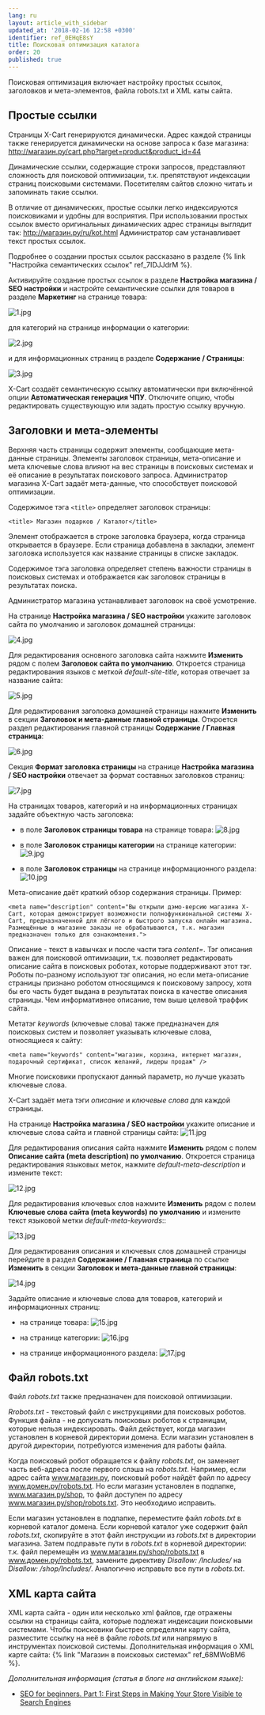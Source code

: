```yaml
---
lang: ru
layout: article_with_sidebar
updated_at: '2018-02-16 12:58 +0300'
identifier: ref_0EHqE8sY
title: Поисковая оптимизация каталога
order: 20
published: true
---
```

Поисковая оптимизация включает настройку простых ссылок, заголовков и мета-элементов, файла robots.txt и XML каты сайта.

## Простые ссылки

Страницы X-Cart генерируются динамически. Адрес каждой страницы также генерируется динамически на основе запроса к базе магазина: http://магазин.ру/cart.php?target=product&product_id=44

Динамические ссылки, содержащие строки запросов, представляют сложность для поисковой оптимизации, т.к. препятствуют индексации страниц поисковыми системами. Посетителям сайтов сложно читать и запоминать такие ссылки.

В отличие от динамических, простые ссылки легко индексируются поисковиками и удобны для восприятия. При использовании простых ссылок вместо оригинальных динамических адрес страницы выглядит так: http://магазин.ру/ru/kot.html Администратор сам устанавливает текст простых ссылок.

Подробнее о создании простых ссылок рассказано в разделе {% link "Настройка семантических ссылок" ref_7IDJJdrM  %}.

Активируйте создание простых ссылок в разделе **Настройка магазина / SEO настройки** и настройте семантические ссылки для товаров в разделе **Маркетинг** на странице товара:

   ![1.jpg]({{site.baseurl}}/attachments/ref_0EHqE8sY/1.jpg)

для категорий на странице информации о категории:

   ![2.jpg]({{site.baseurl}}/attachments/ref_0EHqE8sY/2.jpg)

и для информационных страниц в разделе **Содержание / Страницы**:

   ![3.jpg]({{site.baseurl}}/attachments/ref_0EHqE8sY/3.jpg)

X-Cart создаёт семантическую ссылку автоматически при включённой опции **Автоматическая генерация ЧПУ**. Отключите опцию, чтобы редактировать существующую или задать простую ссылку вручную.

## Заголовки и мета-элементы
Верхняя часть страницы содержит элементы, сообщающие мета-данные страницы. Элементы заголовок страницы, мета-описание и мета ключевые слова влияют на вес страницы в поисковых системах и её описание в результатах поискового запроса. Администратор магазина X-Cart задаёт мета-данные, что способствует поисковой оптимизации.

Содержимое тэга `<title>` определяет заголовок страницы:

`<title> Магазин подарков / Каталог</title>`

Элемент отображается в строке заголовка браузера, когда страница открывается в браузере. Если страница добавлена в закладки, элемент заголовка используется как название страницы в списке закладок.

Содержимое тэга заголовка определяет степень важности страницы в поисковых системах и отображается как заголовок страницы в результатах поиска.

Администратор магазина устанавливает заголовок на своё усмотрение.

На странице **Настройка магазина / SEO настройки** укажите заголовок сайта по умолчанию и заголовок домашней страницы:

   ![4.jpg]({{site.baseurl}}/attachments/ref_0EHqE8sY/4.jpg)

Для редактирования основного заголовка сайта нажмите **Изменить** рядом с полем **Заголовок сайта по умолчанию**. Откроется страница редактирования языков с меткой _default-site-title_, которая отвечает за название сайта:

   ![5.jpg]({{site.baseurl}}/attachments/ref_0EHqE8sY/5.jpg)

Для редактирования заголовка домашней страницы нажмите **Изменить** в секции **Заголовок и мета-данные главной страницы**. Откроется раздел редактирования главной страницы **Содержание / Главная страница**:

   ![6.jpg]({{site.baseurl}}/attachments/ref_0EHqE8sY/6.jpg)

Секция **Формат заголовка страницы** на странице **Настройка магазина / SEO настройки** отвечает за формат составных заголовков страниц:

   ![7.jpg]({{site.baseurl}}/attachments/ref_0EHqE8sY/7.jpg)

На страницах товаров, категорий и на информационных страницах задайте объектную часть заголовка:

   *  в поле **Заголовок страницы товара** на странице товара:
   ![8.jpg]({{site.baseurl}}/attachments/ref_0EHqE8sY/8.jpg)

   *  в  поле **Заголовок страницы категории** на странице категории:
   ![9.jpg]({{site.baseurl}}/attachments/ref_0EHqE8sY/9.jpg)

   * в поле **Заголовок страницы** на странице информационного раздела:
   ![10.jpg]({{site.baseurl}}/attachments/ref_0EHqE8sY/10.jpg)

Мета-описание даёт краткий обзор содержания страницы. Пример:

`<meta name="description" content="Вы открыли дэмо-версию магазина X-Cart, которая демонстрирует возможности полнофункиональной системы X-Cart, предназначенной для лёгкого и быстрого запуска онлайн магазина. Размещённые в магазине заказы не обрабатываются, т.к. магазин предназначен только для ознакомления.">`

Описание - текст в кавычках и после части тэга _content=_. Тэг описания важен для поисковой оптимизации, т.к. позволяет редактировать описание сайта в поисковых роботах, которые поддерживают этот тэг. Роботы по-разному используют тэг описания, но если мета-описание страницы признано роботом относящимся к поисковому запросу, хотя бы его часть будет выдана в результатах поиска в качестве описания страницы. Чем информативнее описание, тем выше целевой траффик сайта.

Метатэг _keywords_ (ключевые слова) также предназначен для поисковых систем и позволяет указывать ключевые слова, относящиеся к сайту:

`<meta name="keywords" content="магазин, корзина, интернет магазин, подарочный сертификат, список желаний, лидеры продаж" />`

Многие поисковики пропускают данный параметр, но лучше указать ключевые слова.

X-Cart задаёт мета тэги _описание_ и _ключевые слова_ для каждой страницы.

На странице **Настройка магазина / SEO настройки** укажите описание и ключевые слова сайта и главной страницы сайта:
   ![11.jpg]({{site.baseurl}}/attachments/ref_0EHqE8sY/11.jpg)

Для редактирования описания сайта нажмите **Изменить** рядом с полем **Описание сайта (meta description) по умолчанию**. Откроется страница редактирования языковых меток, нажмите _default-meta-description_ и измените текст:
   
   ![12.jpg]({{site.baseurl}}/attachments/ref_0EHqE8sY/12.jpg)

Для редактирования ключевых слов нажмите **Изменить** рядом с полем **Ключевые слова сайта (meta keywords) по умолчанию** и измените текст языковой метки _default-meta-keywords_::
   
   ![13.jpg]({{site.baseurl}}/attachments/ref_0EHqE8sY/13.jpg)

Для редактирования описания и ключевых слов домашней страницы перейдите в раздел **Содержание / Главная страница** по ссылке **Изменить** в секции **Заголовок и мета-данные главной страницы**:

   ![14.jpg]({{site.baseurl}}/attachments/ref_0EHqE8sY/14.jpg)

 Задайте описание и ключевые слова для товаров, категорий и информационных страниц:

   *  на странице товара:
   ![15.jpg]({{site.baseurl}}/attachments/ref_0EHqE8sY/15.jpg)

   *  на странице категории:
   ![16.jpg]({{site.baseurl}}/attachments/ref_0EHqE8sY/16.jpg)

   * на странице информационного раздела:
   ![17.jpg]({{site.baseurl}}/attachments/ref_0EHqE8sY/17.jpg)

## Файл robots.txt 

Файл _robots.txt_ также предназначен для поисковой оптимизации.

_Rrobots.txt_ - текстовый файл с инструкциями для поисковых роботов. Функция файла - не допускать поисковых роботов к страницам, которые нельзя индексировать. Файл действует, когда магазин установлен в корневой директории домена. Если магазин установлен в другой директории, потребуются изменения для работы файла. 

Когда поисковый робот обращается к файлу _robots.txt_, он заменяет часть веб-адреса после первого слэша на _robots.txt_. Например, если адрес сайта www.магазин.ру, поисковый робот найдёт файл по адресу www.домен.ру/robots.txt. Но если магазин установлен в подпапке, www.магазин.ру/shop, то файл доступен по адресу www.магазин.ру/shop/robots.txt. Это необходимо исправить. 

Если магазин установлен в подпапке, переместите файл _robots.txt_ в корневой каталог домена. Если корневой каталог уже содержит файл _robots.txt_, скопируйте в этот файл инструкции из _robots.txt_ в директории магазина. Затем подправьте пути в _robots.txt_ в корневой директории: т.к. файл перемещён из  www.магазин.ру/shop/robots.txt  в www.домен.ру/robots.txt, замените директиву _Disallow: /Includes/_ на _Disallow: /shop/Includes/_. Аналогично исправьте все пути в _robots.txt_.

## XML карта сайта

XML карта сайта - один или несколько xml файлов, где отражены ссылки на страницы сайта, которые подлежат индексации поисковыми системами. Чтобы поисковики быстрее определяли карту сайта, разместите ссылку на неё в файле _robots.txt_ или напрямую в инструментах поисковой системы. Дополнительная информация о XML карте сайта: {% link "Магазин в поисковых системах" ref_68MWoBM6 %}.

_Дополнительная информация (статья в блоге на английском языке):_

*   [SEO for beginners. Part 1: First Steps in Making Your Store Visible to Search Engines](http://blog.x-cart.com/seo-for-beginners-first-steps-in-making-your-store-visible-to-search-engines.html)
